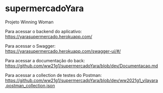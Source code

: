 # supermercadoYara
Projeto Winning Woman

Para acessar o backend do aplicativo: https://yarasupermercado.herokuapp.com/

Para acessar o Swagger: https://yarasupermercado.herokuapp.com/swagger-ui/#/

Para acessar a documentação do back: https://github.com/ww21g1/supermercadoYara/blob/dev/Documentacao.md

Para acessar a collection de testes do Postman:
https://github.com/ww21g1/supermercadoYara/blob/dev/ww2021g1_vilayara.postman_collection.json


